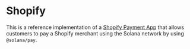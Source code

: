 # Shopify

This is a reference implementation of a [Shopify Payment App](https://shopify.dev/apps/payments) that allows customers to pay a Shopify merchant using the Solana network by using `@solana/pay`.
